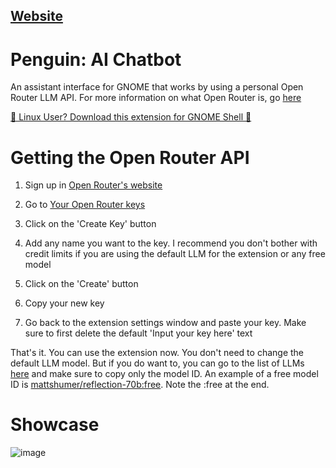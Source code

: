 ## [Website](https://coffeecionado.gitlab.io/Penguin-AI-Chatbot-for-GNOME/)

# Penguin: AI Chatbot

An assistant interface for GNOME that works by using a personal Open Router LLM API. For more information on what Open Router is, go [here](https://openrouter.ai/)

[🐧 Linux User? Download this extension for GNOME Shell 👣 ](http://github.com/orderedlist/minimal)


# Getting the Open Router API

1. Sign up in [Open Router's website](https://accounts.openrouter.ai/sign-up)

2. Go to [Your Open Router keys](https://openrouter.ai/settings/keys)

3. Click on the 'Create Key' button

4. Add any name you want to the key. I recommend you don't bother with credit limits if you are using the default LLM for the extension or any free model

5. Click on the 'Create' button

6. Copy your new key

7. Go back to the extension settings window and paste your key. Make sure to first delete the default 'Input your key here' text

That's it. You can use the extension now. You don't need to change the default LLM model. But if you do want to, you can go to the list of LLMs [here](https://openrouter.ai/docs/models) and make sure to copy only the model ID. An example of a free model ID is [mattshumer/reflection-70b:free](#). Note the :free at the end.


# Showcase

![image](https://github.com/user-attachments/assets/0d630651-52ba-44c5-99bc-2a37dbc8dc4b)